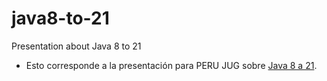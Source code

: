# java8-to-21

Presentation about Java 8 to 21


* Esto corresponde a la presentación para PERU JUG sobre [Java 8 a 21](https://www.youtube.com/live/l4yOif5PWXU?feature=share).